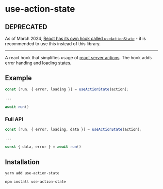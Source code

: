 # use-action-state

## DEPRECATED

As of March 2024, [React has its own hook called `useActionState`](https://github.com/facebook/react/pull/28491) - it is recommended to use this instead of this library.

---

A react hook that simplifies usage of <a href="https://nextjs.org/docs/app/building-your-application/data-fetching/server-actions">react server actions</a>. The hook adds error handing and loading states.

## Example

```js
const [run, { error, loading }] = useActionState(action);

...

await run()
```

### Full API

```js
const [run, { error, loading, data }] = useActionState(action);

...

const { data, error } = await run()
```

## Installation

```shell
yarn add use-action-state
```

```shell
npm install use-action-state
```
